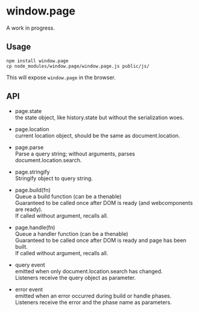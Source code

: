 window.page
===========

A work in progress.

Usage
-----

```
npm install window.page
cp node_modules/window.page/window.page.js public/js/
```

This will expose `window.page` in the browser.


API
---

* page.state  
  the state object, like history.state but without the serialization woes.

* page.location  
  current location object, should be the same as document.location.

* page.parse  
  Parse a query string; without arguments, parses document.location.search.

* page.stringify  
  Stringify object to query string.

* page.build(fn)  
  Queue a build function (can be a thenable)  
  Guaranteed to be called once after DOM is ready (and webcomponents are ready).  
  If called without argument, recalls all.

* page.handle(fn)  
  Queue a handler function (can be a thenable)  
  Guaranteed to be called once after DOM is ready and page has been built.  
  If called without argument, recalls all.

* query event  
  emitted when only document.location.search has changed.  
  Listeners receive the query object as parameter.

* error event  
  emitted when an error occurred during build or handle phases.  
  Listeners receive the error and the phase name as parameters.

